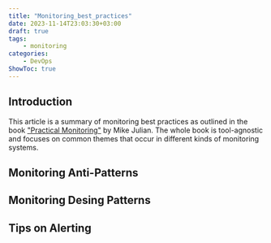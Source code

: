 ```yaml
---
title: "Monitoring_best_practices"
date: 2023-11-14T23:03:30+03:00
draft: true
tags:
    - monitoring
categories:
    - DevOps
ShowToc: true
---
```


## Introduction
This article is a summary of monitoring best practices as outlined in the book 
["Practical Monitoring"](https://www.oreilly.com/library/view/practical-monitoring/9781491957349/) 
by Mike Julian. The whole book is tool-agnostic and focuses on common themes 
that occur in different kinds of monitoring systems. 

## Monitoring Anti-Patterns

## Monitoring Desing Patterns

## Tips on Alerting
